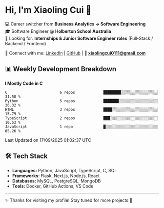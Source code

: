 # Hi, I'm Xiaoling Cui 👋

💻 Career switcher from **Business Analytics → Software Engineering**  
🎓 Software Engineer @ **Holberton School Australia**  
💼 Looking for: **Internships & Junior Software Engineer roles** (Full-Stack / Backend / Frontend)  

🔗 Connect with me: [LinkedIn](https://www.linkedin.com/in/xiaoling-cui-9b504a350/) | [GitHub](https://github.com/xl-c111) | 📧 **xiaolingcui0111@gmail.com**


## 📊 Weekly Development Breakdown  

<!--START_SECTION:waka-->
**I Mostly Code in C** 

```text
C                        6 repos             ████████░░░░░░░░░░░░░░░░░   31.58 % 
Python                   5 repos             ███████░░░░░░░░░░░░░░░░░░   26.32 % 
HTML                     3 repos             ████░░░░░░░░░░░░░░░░░░░░░   15.79 % 
TypeScript               2 repos             ███░░░░░░░░░░░░░░░░░░░░░░   10.53 % 
JavaScript               1 repo              █░░░░░░░░░░░░░░░░░░░░░░░░   05.26 % 
```




 Last Updated on 17/09/2025 01:02:37 UTC
<!--END_SECTION:waka-->


## 🛠️ Tech Stack

- **Languages:** Python, JavaScript, TypeScript, C, SQL  
- **Frameworks:** Flask, Next.js, Node.js, React  
- **Databases:** MySQL, PostgreSQL, MongoDB  
- **Tools:** Docker, GitHub Actions, VS Code  

---

✨ Thanks for visiting my profile! Stay tuned for more projects 🚀
